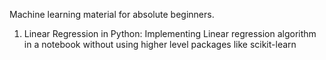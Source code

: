 Machine learning material for absolute beginners.

1. Linear Regression in Python:
Implementing Linear regression algorithm in a notebook without using higher level packages like scikit-learn


